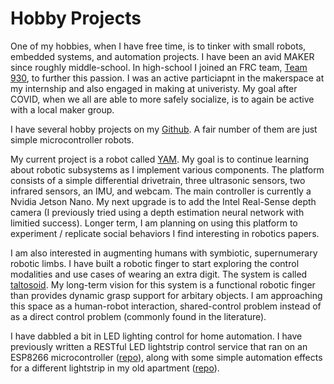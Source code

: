 # Hobby Projects
One of my hobbies, when I have free time, is to tinker with small robots, embedded systems, and automation
projects. I have been an avid MAKER since roughly middle-school. In high-school
I joined an FRC team, [Team 930](https://www.team930.com/), to further this passion. I was an active
particiapnt in the makerspace at my internship and also engaged in making at
univeristy. My goal after COVID, when we all are able to more safely socialize, is
to again be active with a local maker group.

I have several hobby projects on my [Github](https://github.com/curthenrichs?tab=repositories).
A fair number of them are just simple microcontroller robots.

My current project is a robot called [YAM](https://github.com/curthenrichs/YAM). My goal is to continue learning
about robotic subsystems as I implement various components. The platform consists of
a simple differential drivetrain, three ultrasonic sensors, two infrared sensors,
an IMU, and webcam. The main controller is currently a Nvidia Jetson Nano. My next
upgrade is to add the Intel Real-Sense depth camera (I previously tried using a
depth estimation neural network with limitied success). Longer term, I am planning
on using this platform to experiment / replicate social behaviors I find
interesting in robotics papers.

I am also interested in augmenting humans with symbiotic, supernumerary robotic
limbs. I have built a robotic finger to start exploring the control modalities and
use cases of wearing an extra digit. The system is called [taltosoid](https://github.com/curthenrichs/taltosoid_srf). My long-term
vision for this system is a functional robotic finger than provides dynamic grasp
support for arbitary objects. I am approaching this space as a human-robot interaction,
shared-control problem instead of as a direct control problem (commonly found in the
literature).

I have dabbled a bit in LED lighting control for home automation. I have previously
written a RESTful LED lightstrip control service that ran on an ESP8266 microcontroller
([repo](https://github.com/curthenrichs/LED-Service)), along with some simple automation effects for a different lightstrip in
my old apartment ([repo](https://github.com/curthenrichs/LED-Automation-Effects)).
